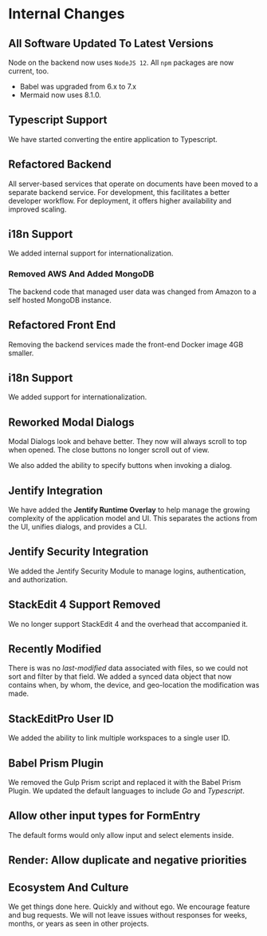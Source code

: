 # Internal Changes

## All Software Updated To Latest Versions
Node on the backend now uses `NodeJS 12`.
All `npm` packages are now current, too.
* Babel was upgraded from 6.x to 7.x
* Mermaid now uses 8.1.0.

## Typescript Support
We have started converting the entire application to Typescript.

## Refactored Backend
All server-based services that operate on documents have been moved to a separate backend service.  For development, this facilitates a better developer workflow.  For deployment, it offers higher availability and improved scaling.

## i18n Support
We added internal support for internationalization.

### Removed AWS And Added MongoDB
The backend code that managed user data was changed from Amazon to a self hosted MongoDB instance.

## Refactored Front End
Removing the backend services made the front-end Docker image 4GB smaller.

## i18n Support
We added support for internationalization.

## Reworked Modal Dialogs
Modal Dialogs look and behave better.  They now will always scroll to top when opened.  The close buttons no longer scroll out of view.

We also added the ability to specify buttons when invoking a dialog.

## Jentify Integration
We have added the **Jentify Runtime Overlay** to help manage the growing complexity of the application model and UI.  This separates the actions from the UI, unifies dialogs, and provides a CLI.

## Jentify Security Integration
We added the Jentify Security Module to manage logins, authentication, and authorization.

## StackEdit 4 Support Removed
We no longer support StackEdit 4 and the overhead that accompanied it. 

## Recently Modified
There is was no *last-modified* data associated with files, so we could not sort and filter by that field.  We added a synced data object that now contains when, by whom, the device, and geo-location the modification was made.

## StackEditPro User ID
We added the ability to link multiple workspaces to a single user ID.

## Babel Prism Plugin
We removed the Gulp Prism script and replaced it with the Babel Prism Plugin.  We updated the default languages to include *Go* and *Typescript*.

## Allow other input types for FormEntry
The default forms would only allow input and select elements inside.

## Render: Allow duplicate and negative priorities


## Ecosystem And Culture
We get things done here.  Quickly and without ego.  We encourage feature and bug requests. We will not leave issues without responses for weeks, months, or years as seen in other projects.
<!--stackedit_data:
eyJoaXN0b3J5IjpbOTU0MzYxMTc3LC0xMzQ0MDIzODM5LDE3Mz
EwNzc0LC0yMzczOTE0NTcsNzkzMTA4Mzg5XX0=
-->